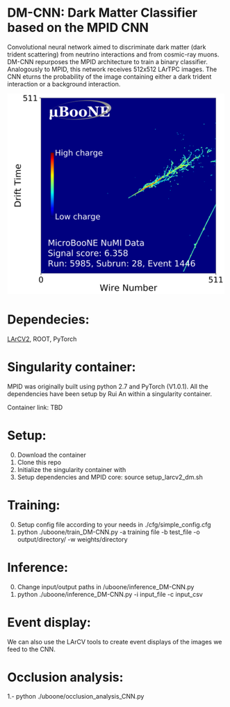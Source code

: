 # DM-CNN: Dark Matter Classifier based on the MPID CNN 

Convolutional neural network aimed to discriminate dark matter (dark trident scattering) from 
neutrino interactions and from cosmic-ray muons. DM-CNN repurposes the MPID architecture to 
train a binary classifier. Analogously to MPID, this network receives 512x512 LArTPC images. The CNN eturns the probability
of the image containing either a dark trident interaction or a background interaction. 


<img src="https://github.com/lmlepin9/DM-CNN/blob/master/lib/run1_NuMI_beamon_larcv_cropped_ENTRY_4204_colorbar_logit.png" width="500">

# Dependecies:
[LArCV2](https://github.com/LArbys/LArCV),
ROOT,
PyTorch

# Singularity container:

MPID was originally built using python 2.7 and PyTorch (V1.0.1). All the dependencies 
have been setup by Rui An within a singularity container.

Container link: TBD 

# Setup:
0. Download the container 
1. Clone this repo 
2. Initialize the singularity container with 
3. Setup dependencies and MPID core: source setup_larcv2_dm.sh 

# Training:
0. Setup config file according to your needs in ./cfg/simple_config.cfg 
2. python ./uboone/train_DM-CNN.py -a training file -b test_file -o output/directory/ -w weights/directory 

# Inference:
0. Change input/output paths in /uboone/inference_DM-CNN.py 
1. python ./uboone/inference_DM-CNN.py -i input_file -c input_csv 

# Event display: 

We can also use the LArCV tools to create event displays 
of the images we feed to the CNN. 

# Occlusion analysis:
1.- python ./uboone/occlusion_analysis_CNN.py 

